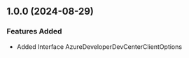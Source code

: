 ## 1.0.0 (2024-08-29)
    
### Features Added

  - Added Interface AzureDeveloperDevCenterClientOptions
    
